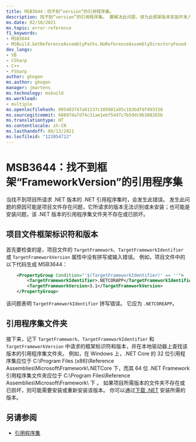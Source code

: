 ```yaml
---
title: MSB3644：找不到“version”的引用程序集。
description: 找不到“version”的引用程序集。 要解决此问题，请为此框架版本安装开发人员工具包（SDK/目标包）或重定应用程序目标。 你可以在 https://aka.ms/msbuild/developerpacks 中下载 .NET Framework 开发人员工具包
ms.date: 02/10/2021
ms.topic: error-reference
f1_keywords:
- MSB3644
- MSBuild.GetReferenceAssemblyPaths.NoReferenceAssemblyDirectoryFound
dev_langs:
- VB
- CSharp
- C++
- FSharp
author: ghogen
ms.author: ghogen
manager: jmartens
ms.technology: msbuild
ms.workload:
- multiple
ms.openlocfilehash: 895403747a81137c105601a95c183bdfdf493150
ms.sourcegitcommit: 68897da7d74c31ae1ebf5d47c7b5ddc9b108265b
ms.translationtype: HT
ms.contentlocale: zh-CN
ms.lasthandoff: 08/13/2021
ms.locfileid: "122054712"
---
```

# <a name="msb3644-the-reference-assemblies-for-frameworkversion-were-not-found"></a>MSB3644：找不到框架“FrameworkVersion”的引用程序集

当找不到项目所请求 .NET 版本的 .NET 引用程序集时，会发生此错误。 发生此问题的原因可能是项目文件存在问题，它所请求的版本无法识别或未安装；也可能是安装问题，该 .NET 版本的引用程序集文件夹不存在或已损坏。

## <a name="project-file-framework-identifier-and-version"></a>项目文件框架标识符和版本

首先要检查的是，项目文件的 `TargetFramework`、`TargetFrameworkIdentifier` 或 `TargetFrameworkVersion` 属性中没有拼写或输入错误。 例如，项目文件中的以下代码生成 MSB3644：

```xml
    <PropertyGroup Condition="'$(TargetFrameworkIdentifier)' == ''">
        <TargetFrameworkIdentifier>.NETCORAPP</TargetFrameworkIdentifier>
        <TargetFrameworkVersion>3.1</TargetFrameworkVersion>
    </PropertyGroup>
```

该问题表明 `TargetFrameworkIdentifier` 拼写错误。 它应为 `.NETCOREAPP`。

## <a name="reference-assemblies-folder"></a>引用程序集文件夹

接下来，记下 `TargetFramework`、`TargetFrameworkIdentifier` 和 `TargetFrameworkVersion` 中请求的框架标识符和版本，并在本地驱动器上查找该版本的引用程序集文件夹。  例如，在 Windows 上，.NET Core 的 32 位引用程序集应位于 C:\Program Files (x86)\Reference Assemblies\Microsoft\Framework\\.NETCore 下，而其 64 位 .NET Framework 引用程序集文件夹应位于 C:\Program Files\Reference Assemblies\Microsoft\Framework\\ 下 。 如果项目所需版本的文件夹不存在或已损坏，则可能需要安装或重新安装该版本。 你可以通过[下载 .NET](https://dotnet.microsoft.com/download/) 安装所需的版本。

## <a name="see-also"></a>另请参阅

- [引用程序集](/dotnet/standard/assembly/reference-assemblies)
